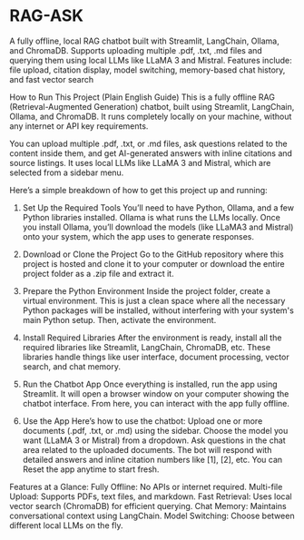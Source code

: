 # RAG-ASK
A fully offline, local RAG chatbot built with Streamlit, LangChain, Ollama, and ChromaDB. Supports uploading multiple .pdf, .txt, .md files and querying them using local LLMs like LLaMA 3 and Mistral. Features include: file upload, citation display, model switching, memory-based chat history, and fast vector search 

How to Run This Project (Plain English Guide)
This is a fully offline RAG (Retrieval-Augmented Generation) chatbot, built using Streamlit, LangChain, Ollama, and ChromaDB. It runs completely locally on your machine, without any internet or API key requirements.

You can upload multiple .pdf, .txt, or .md files, ask questions related to the content inside them, and get AI-generated answers with inline citations and source listings. It uses local LLMs like LLaMA 3 and Mistral, which are selected from a sidebar menu.

Here’s a simple breakdown of how to get this project up and running:

 1. Set Up the Required Tools
You’ll need to have Python, Ollama, and a few Python libraries installed. Ollama is what runs the LLMs locally. Once you install Ollama, you’ll download the models (like LLaMA3 and Mistral) onto your system, which the app uses to generate responses.

 2. Download or Clone the Project
Go to the GitHub repository where this project is hosted and clone it to your computer or download the entire project folder as a .zip file and extract it.

 3. Prepare the Python Environment
Inside the project folder, create a virtual environment. This is just a clean space where all the necessary Python packages will be installed, without interfering with your system's main Python setup. Then, activate the environment.

 4. Install Required Libraries
After the environment is ready, install all the required libraries like Streamlit, LangChain, ChromaDB, etc. These libraries handle things like user interface, document processing, vector search, and chat memory.

 5. Run the Chatbot App
Once everything is installed, run the app using Streamlit. It will open a browser window on your computer showing the chatbot interface. From here, you can interact with the app fully offline.

 6. Use the App
Here’s how to use the chatbot:
Upload one or more documents (.pdf, .txt, or .md) using the sidebar.
Choose the model you want (LLaMA 3 or Mistral) from a dropdown.
Ask questions in the chat area related to the uploaded documents.
The bot will respond with detailed answers and inline citation numbers like [1], [2], etc.
You can Reset the app anytime to start fresh.

Features at a Glance:
Fully Offline: No APIs or internet required.
Multi-file Upload: Supports PDFs, text files, and markdown.
Fast Retrieval: Uses local vector search (ChromaDB) for efficient querying.
Chat Memory: Maintains conversational context using LangChain.
Model Switching: Choose between different local LLMs on the fly.

